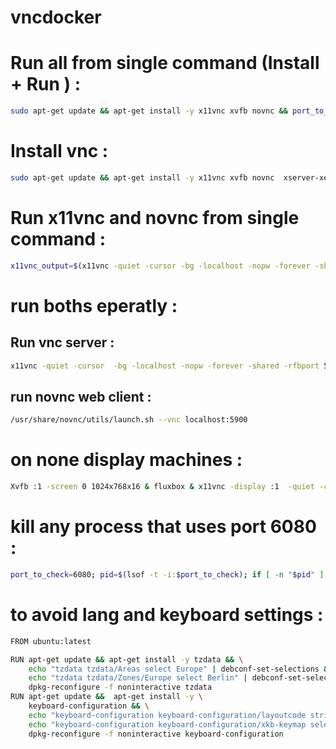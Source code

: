 # vncdocker
# Run all from single command (Install + Run ) : 
```bash
sudo apt-get update && apt-get install -y x11vnc xvfb novnc && port_to_check=6080; pid=$(lsof -t -i:$port_to_check); if [ -n "$pid" ]; then echo "Process using port $port_to_check found with PID: $pid"; kill $pid; echo "Process with PID $pid terminated."; else echo "No process found using port $port_to_check."; fi && x11vnc_output=$(x11vnc -quiet -cursor -bg -localhost -nopw -forever -shared --multiptr) && port=$(echo "$x11vnc_output" | grep -oP 'PORT=\K\d+') && echo "PORT value: $port" && /usr/share/novnc/utils/launch.sh --vnc localhost:$port

```

# Install vnc  : 
```bash
sudo apt-get update && apt-get install -y x11vnc xvfb novnc  xserver-xephyr
```
# Run x11vnc and novnc from single command  : 
```bash
x11vnc_output=$(x11vnc -quiet -cursor -bg -localhost -nopw -forever -shared --multiptr) && port=$(echo "$x11vnc_output" | grep -oP 'PORT=\K\d+') && echo "PORT value: $port" && /usr/share/novnc/utils/launch.sh --vnc localhost:$port
```


# run boths eperatly : 

## Run vnc server : 
```bash
x11vnc -quiet -cursor  -bg -localhost -nopw -forever -shared -rfbport 5900 --multiptr 
```
## run novnc web client  : 
```bash
/usr/share/novnc/utils/launch.sh --vnc localhost:5900
```
# on none display machines  : 
```bash
Xvfb :1 -screen 0 1024x768x16 & fluxbox & x11vnc -display :1  -quiet -cursor  -bg -localhost -nopw -forever -shared --multiptr -create
```
# kill any process that uses port 6080 : 
```bash
port_to_check=6080; pid=$(lsof -t -i:$port_to_check); if [ -n "$pid" ]; then echo "Process using port $port_to_check found with PID: $pid"; kill $pid; echo "Process with PID $pid terminated."; else echo "No process found using port $port_to_check."; fi
```

# to avoid lang and keyboard settings  : 
```bash
FROM ubuntu:latest

RUN apt-get update && apt-get install -y tzdata && \
    echo "tzdata tzdata/Areas select Europe" | debconf-set-selections && \
    echo "tzdata tzdata/Zones/Europe select Berlin" | debconf-set-selections && \
    dpkg-reconfigure -f noninteractive tzdata
RUN apt-get update &&  apt-get install -y \
    keyboard-configuration && \
    echo "keyboard-configuration keyboard-configuration/layoutcode string us" | debconf-set-selections && \
    echo "keyboard-configuration keyboard-configuration/xkb-keymap select us" | debconf-set-selections && \
    dpkg-reconfigure -f noninteractive keyboard-configuration

```
